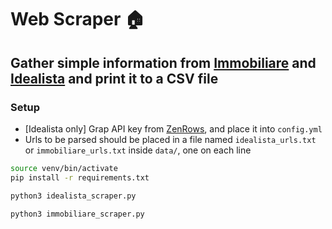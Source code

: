# Web Scraper 🏠
## Gather simple information from [Immobiliare](https://immobiliare.it) and [Idealista](https://www.idealista.it/) and print it to a CSV file


### Setup
- [Idealista only] Grap API key from [ZenRows](https://app.zenrows.com/), and place it into `config.yml`
- Urls to be parsed should be placed in a file named `idealista_urls.txt` or `immobiliare_urls.txt` inside `data/`, one on each line

```bash
source venv/bin/activate
pip install -r requirements.txt

python3 idealista_scraper.py 

python3 immobiliare_scraper.py
```
